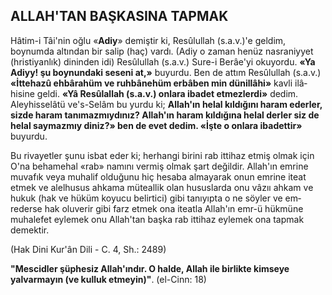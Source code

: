 ## ALLAH'TAN BAŞKASINA TAPMAK

Hâtim-i Tâi'nin oğlu «**Adiy**» demiştir ki, Resûlullah (s.a.v.)'e geldim, boynumda altından bir salip (haç) vardı. (Adiy o zaman henüz nasraniyyet (hristiyanlık) dininden idi) Resûlullah (s.a.v.) Sure-i Berâe'yi okuyordu. **«Ya Adiyy! şu boynundaki seseni at,»** buyurdu. Ben de attım Resûlullah (s.a.v.) **«İttehazû ehbârahüm ve ruhbânehüm erbâben min dünillâhi»** kavli ilâ­hisine geldi. **«Yâ Resûlallah (s.a.v.) onlara ibadet etmezlerdi»** dedim. Aleyhisselâtü ve's-Selâm bu yurdu ki; **Allah'ın helal kıldığını haram ederler, sizde haram tanımazmıydınız? Allah'ın haram kıldığına helal derler siz de helal saymazmıy diniz?» ben de evet dedim. «İşte o onlara ibadet­tir»** buyurdu.

Bu rivayetler şunu isbat eder ki; herhangi birini rab ittihaz etmiş olmak için O'na behamehal «rab» namını vermiş olmak şart değildir. Allah'ın emrine muvafık veya muhalif olduğunu hiç hesaba almayarak onun emrine iteat etmek ve alelhusus ahkama müteallik olan hususlar­da onu vâzıı ahkam ve hukuk (hak ve hüküm ko­yucu belirtici) gibi tanıyıpta o ne söyler ve em­rederse hak oluverir gibi farz etmek ona iteatla Allah'ın emr-ü hükmüne muhalefet eylemek onu Allah'tan başka rab ittihaz eylemek ona tapmak demektir.

(Hak Dini Kur'ân Dili - C. 4, Sh.: 2489)

**"Mescidler şüphesiz Allah'ındır. O halde, Al­lah ile birlikte kimseye yalvarmayın (ve kulluk etmeyin)"**. (el-Cinn: 18)
